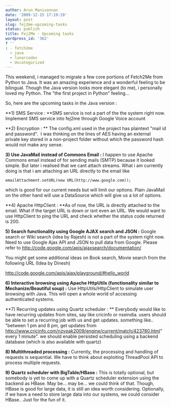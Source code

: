 ```yaml
---
author: Arun Manivannan
date: '2009-12-15 17:19:19'
layout: post
slug: fej2me-upcoming-tasks
status: publish
title: Fej2Me - Upcoming tasks
wordpress_id: '362'
? ''
: - fetch2me
  - java
  - lunarcodes
  - Uncategorized
---
```


This weekend, i managed to migrate a few core portions of Fetch2Me from Python
to Java. It was an amazing experience and a wonderful feeling to be bilingual.
Though the Java version looks more elegant (to me), i personally loved my
Python. The "the first project in Python" feeling...

So, here are the upcoming tasks in the Java version :

**1) SMS Service : **SMS service is not a part of the the system right now.
Implement SMS service into fej2me through Google Voice account

**2) Encryption : ** The config.xml used in the project has plaintext "mail id
and password".  I was thinking on the lines of AES having an external private
key stored in a non-project folder without which the password hash would not
make any sense.

**3) Use JavaMail instead of Commons Email :** I happen to use Apache Commons
email instead of for sending mails (SMTP) because it looked simple. But later
i realised that we cant attach streams. What i am currently doing is that i am
attaching an URL directly to the email like

`emailAttachment.setURL(new URL(http://www.google.com));`

which is good for our current needs but will limit our options. Plain JavaMail
on the other hand will use a DataSource which will give us a lot of options.

**4) Apache HttpClient : **As of now, the URL is directly attached to the
email. What if the target URL is down or isnt even an URL. We would want to
use HttpClient to ping the URL and check whether the status code returned is
200.

**5) Search functionality using Google AJAX search and JSON :** Google search
or Wiki search (idea by Rajesh) is not a part of the system right now. Need to
use Google Ajax API and JSON to pull data from Google. Please refer to
http://code.google.com/apis/ajaxsearch/documentation/

You might get some additional ideas on Book search, Movie search from the
following URL (Idea by Dinesh)

http://code.google.com/apis/ajax/playground/#hello_world

**6) Interactive browsing using Apache HttpUtils (functionality similar to
Mechanize/Beautiful soup) :** Use HttpUtils/HttpClient to simulate user
browsing with Java. This will open a whole world of accessing authenticated
systems.

**7) Recurring updates using Quartz scheduler : ** Everybody would like to
have recurring updates from sites, say like cricinfo or nseindia. users should
be able to set a recurring job with us and get updates. something like..
"between 1 pm and 8 pm, get updates from
http://www.cricinfo.com/nzvpak2009/engine/current/match/423780.html" every 1
minute". we should enable persisted scheduling using a backend database (which
is also available with quartz)

**8) Multithreaded processing :** Currently, the processing and handling of
requests is sequential. We have to think about exploiting ThreadPool API to
process multiple requests.

**9) Quartz scheduler with BigTable/HBase :** This is totally optional, but
somebody is yet to come up with a Quartz scheduler extension using the backend
as HBase. May be... may be... we could think of that. Though, HBase is good
for large data, it is still an idea worth considering. Optionally, if we have
a need to store large data into our systems, we could consider HBase.. Just
for the fun of it.

